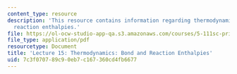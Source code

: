```yaml
---
content_type: resource
description: 'This resource contains information regarding thermodynamics: Bond and
  reaction enthalpies.'
file: https://ol-ocw-studio-app-qa.s3.amazonaws.com/courses/5-111sc-principles-of-chemical-science-fall-2014/7c3f070789c90eb7c167360cd4fb6677_MIT5_111F14_Lec15.pdf
file_type: application/pdf
resourcetype: Document
title: 'Lecture 15: Thermodynamics: Bond and Reaction Enthalpies'
uid: 7c3f0707-89c9-0eb7-c167-360cd4fb6677
---
```

